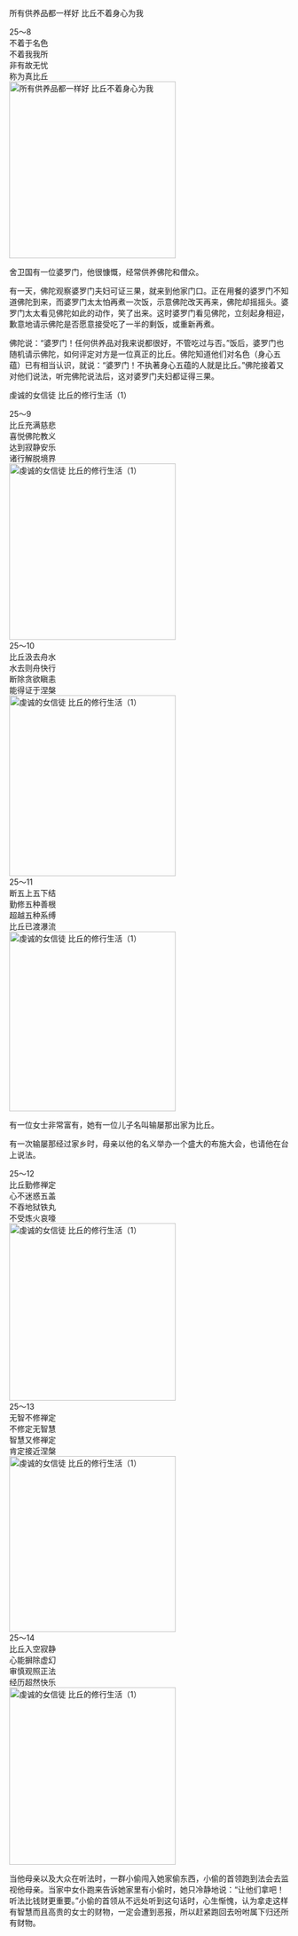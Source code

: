 所有供养品都一样好 比丘不着身心为我


<div class="e2">
<div>
25～8<br>
 不着于名色<br>
 不着我我所<br>
 非有故无忧<br>
 称为真比丘
</div>
<img src="images/fjj-92-1.jpg" width="300" height="319" alt="所有供养品都一样好 比丘不着身心为我"/>
</div>

舍卫国有一位婆罗门，他很慷慨，经常供养佛陀和僧众。

有一天，佛陀观察婆罗门夫妇可证三果，就来到他家门口。正在用餐的婆罗门不知道佛陀到来，而婆罗门太太怕再煮一次饭，示意佛陀改天再来，佛陀却摇摇头。婆罗门太太看见佛陀如此的动作，笑了出来。这时婆罗门看见佛陀，立刻起身相迎，歉意地请示佛陀是否愿意接受吃了一半的剩饭，或重新再煮。

佛陀说：“婆罗门！任何供养品对我来说都很好，不管吃过与否。”饭后，婆罗门也随机请示佛陀，如何评定对方是一位真正的比丘。佛陀知道他们对名色（身心五蕴）已有相当认识，就说：“婆罗门！不执著身心五蕴的人就是比丘。”佛陀接着又对他们说法，听完佛陀说法后，这对婆罗门夫妇都证得三果。

虔诚的女信徒 比丘的修行生活（1）


<div class="e2">
<div>
25～9<br>
 比丘充满慈悲<br>
 喜悦佛陀教义<br>
 达到寂静安乐<br>
 诸行解脱境界
</div>
<img src="images/fjj-92-2.jpg" width="300" height="318" alt="虔诚的女信徒 比丘的修行生活（1）"/>
</div>


<div class="e2">
<div>
25～10<br>
 比丘汲去舟水<br>
 水去则舟快行<br>
 断除贪欲瞋恚<br>
 能得证于涅槃
</div>
<img src="images/fjj-92-3.jpg" width="300" height="326" alt="虔诚的女信徒 比丘的修行生活（1）"/>
</div>


<div class="e2">
<div>
25～11<br>
 断五上五下结<br>
 勤修五种善根<br>
 超越五种系缚<br>
 比丘已渡瀑流
</div>
<img src="images/fjj-92-4.jpg" width="300" height="324" alt="虔诚的女信徒 比丘的修行生活（1）"/>
</div>

有一位女士非常富有，她有一位儿子名叫输屡那出家为比丘。

有一次输屡那经过家乡时，母亲以他的名义举办一个盛大的布施大会，也请他在台上说法。


<div class="e2">
<div>
25～12<br>
 比丘勤修禅定<br>
 心不迷惑五盖<br>
 不吞地狱铁丸<br>
 不受炼火哀嚎
</div>
<img src="images/fjj-92-5.jpg" width="300" height="320" alt="虔诚的女信徒 比丘的修行生活（1）"/>
</div>


<div class="e2">
<div>
25～13<br>
 无智不修禅定<br>
 不修定无智慧<br>
 智慧又修禅定<br>
 肯定接近涅槃
</div>
<img src="images/fjj-92-6.jpg" width="300" height="317" alt="虔诚的女信徒 比丘的修行生活（1）"/>
</div>


<div class="e2">
<div>
25～14<br>
 比丘入空寂静<br>
 心能摒除虚幻<br>
 审慎观照正法<br>
 经历超然快乐
</div>
<img src="images/fjj-92-7.jpg" width="300" height="320" alt="虔诚的女信徒 比丘的修行生活（1）"/>
</div>

当他母亲以及大众在听法时，一群小偷闯入她家偷东西，小偷的首领跑到法会去监视他母亲。当家中女仆跑来告诉她家里有小偷时，她只冷静地说：“让他们拿吧！听法比钱财更重要。”小偷的首领从不远处听到这句话时，心生惭愧，认为拿走这样有智慧而且高贵的女士的财物，一定会遭到恶报，所以赶紧跑回去吩咐属下归还所有财物。
